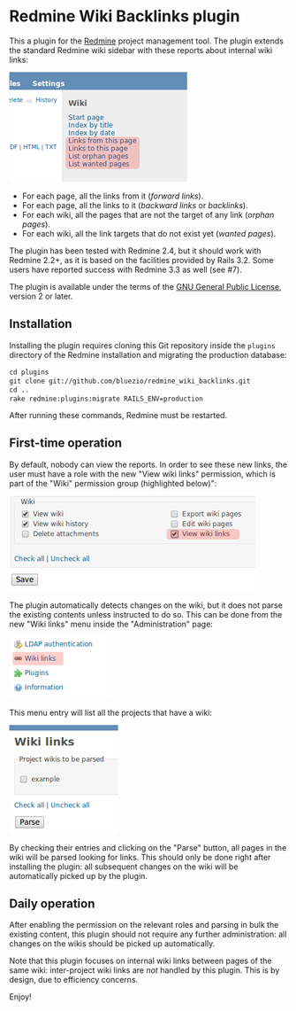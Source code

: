 Redmine Wiki Backlinks plugin
=============================

This a plugin for the [Redmine](http://www.redmine.org) project management tool. The plugin extends the standard Redmine wiki sidebar with these reports about internal wiki links:

![Screenshot of the extended sidebar](doc/images/screenshot_sidebar.png)

* For each page, all the links from it (*forward links*).
* For each page, all the links to it (*backward links* or *backlinks*).
* For each wiki, all the pages that are not the target of any link (*orphan pages*).
* For each wiki, all the link targets that do not exist yet (*wanted pages*).

The plugin has been tested with Redmine 2.4, but it should work with Redmine 2.2+, as it is based on the facilities provided by Rails 3.2. Some users have reported success with Redmine 3.3 as well (see #7).

The plugin is available under the terms of the [GNU General Public License](http://www.gnu.org/licenses/gpl-2.0.html), version 2 or later.

Installation
------------

Installing the plugin requires cloning this Git repository inside the `plugins` directory of the Redmine installation and migrating the production database:

    cd plugins
    git clone git://github.com/bluezio/redmine_wiki_backlinks.git
    cd ..
    rake redmine:plugins:migrate RAILS_ENV=production

After running these commands, Redmine must be restarted.

First-time operation
--------------------

By default, nobody can view the reports. In order to see these new links, the user must have a role with the new "View wiki links" permission, which is part of the "Wiki" permission group (highlighted below)":

![Screenshot of the relevant permission](doc/images/screenshot_roles.png)

The plugin automatically detects changes on the wiki, but it does not parse the existing contents unless instructed to do so. This can be done from the new "Wiki links" menu inside the "Administration" page:

![Screenshot of the bulk parse admin menu](doc/images/screenshot_admin_menu.png)

This menu entry will list all the projects that have a wiki:

![Screenshot of the bulk parse screen](doc/images/screenshot_admin_parse.png)

By checking their entries and clicking on the "Parse" button, all pages in the wiki will be parsed looking for links. This should only be done right after installing the plugin: all subsequent changes on the wiki will be automatically picked up by the plugin.

Daily operation
---------------

After enabling the permission on the relevant roles and parsing in bulk the existing content, this plugin should not require any further administration: all changes on the wikis should be picked up automatically.

Note that this plugin focuses on internal wiki links between pages of the same wiki: inter-project wiki links are *not* handled by this plugin. This is by design, due to efficiency concerns.

Enjoy!
